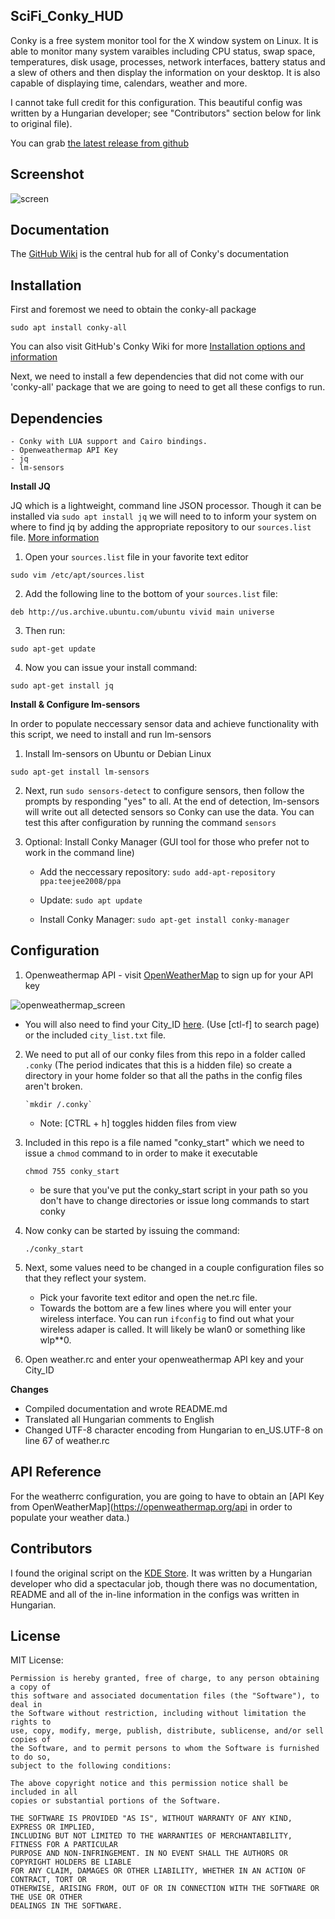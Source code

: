 ## SciFi_Conky_HUD

Conky is a free system monitor tool for the X window system on Linux. It is able to monitor many system varaibles including CPU status, swap space, temperatures, disk usage, processes, network interfaces, battery status and a slew of others and then display the information on your desktop. It is also capable of displaying time, calendars, weather and more.

I cannot take full credit for this configuration. This beautiful config was written by a Hungarian developer; see "Contributors" section below for link to original file).

You can grab [the latest release from github](https://github.com/brndnmtthws/conky/releases/latest)

## Screenshot

![screen](https://user-images.githubusercontent.com/26425982/37259259-59794b1e-255a-11e8-9541-6cd5de5cd543.png)

## Documentation

The [GitHub Wiki](https://github.com/brndnmtthws/conky/wiki) is the central hub for all of Conky's documentation

## Installation

First and foremost we need to obtain the conky-all package

    sudo apt install conky-all

You can also visit GitHub's Conky Wiki for more [Installation options and information](https://github.com/brndnmtthws/conky/wiki/Installation)

Next, we need to install a few dependencies that did not come with our 'conky-all' package that we are going to need to get all these configs to run.

## Dependencies

    - Conky with LUA support and Cairo bindings.
    - Openweathermap API Key
    - jq
    - lm-sensors

**Install JQ**

JQ which is a lightweight, command line JSON processor. Though it can be installed via `sudo apt install jq` we will need to to inform your system on where to find jq by adding the appropriate repository to our `sources.list` file. [More information](https://stedolan.github.io/jq/download/)

1. Open your `sources.list` file in your favorite text editor

  `sudo vim /etc/apt/sources.list`

2. Add the following line to the bottom of your `sources.list` file:

  `deb http://us.archive.ubuntu.com/ubuntu vivid main universe`

3. Then run:

  `sudo apt-get update`

4. Now you can issue your install command:

  `sudo apt-get install jq`

**Install & Configure lm-sensors**

In order to populate neccessary sensor data and achieve functionality with this script, we need to install and run lm-sensors

1. Install lm-sensors on Ubuntu or Debian Linux

  `sudo apt-get install lm-sensors`

2. Next, run `sudo sensors-detect` to configure sensors, then follow the prompts by responding "yes" to all. At the end of detection, lm-sensors will write out all detected sensors so Conky can use the data. You can test this after configuration by running the command `sensors`

3. Optional: Install Conky Manager (GUI tool for those who prefer not to work in the command line)

    + Add the neccessary repository: `sudo add-apt-repository ppa:teejee2008/ppa`

    + Update: `sudo apt update`

    +  Install Conky Manager:
      `sudo apt-get install conky-manager`

## Configuration

1. Openweathermap API - visit [OpenWeatherMap](https://openweathermap.org/api) to sign up for your API key

 ![openweathermap_screen](https://user-images.githubusercontent.com/26425982/37260065-30a48338-2565-11e8-98be-c9174c022775.png)
 
 + You will also need to find your City_ID [here](http://openweathermap.org/help/city_list.txt). (Use [ctl-f] to search page) or the included `city_list.txt` file.
  
2. We need to put all of our conky files from this repo in a folder called `.conky` (The period indicates that this is a hidden file) so create a directory in your home folder so that all the paths in the config files aren't broken.

       `mkdir /.conky`

    - Note: [CTRL + h] toggles hidden files from view

3. Included in this repo is a file named "conky_start" which we need to issue a `chmod` command to in order to make it executable 

      `chmod 755 conky_start`
      + be sure that you've put the conky_start script in your path so you don't have to change directories or issue long          commands to start conky
      
4. Now conky can be started by issuing the command:
    
    `./conky_start`
    
5. Next, some values need to be changed in a couple configuration files so that they reflect your system.
    - Pick your favorite text editor and open the net.rc file. 
    - Towards the bottom are a few lines where you will enter your wireless interface. You can run `ifconfig` to find out what your             wireless adaper is called. It will likely be wlan0 or something like wlp**0.
    
6. Open weather.rc and enter your openweathermap API key and your City_ID

**Changes**
+ Compiled documentation and wrote README.md
+ Translated all Hungarian comments to English
+ Changed UTF-8 character encoding from Hungarian to en_US.UTF-8 on line 67 of weather.rc

## API Reference

For the weatherrc configuration, you are going to have to obtain an [API Key from OpenWeatherMap](https://openweathermap.org/api in order to populate your weather data.)

## Contributors

I found the original script on the [KDE Store](https://store.kde.org/p/1197920). It was written by a Hungarian developer who did a spectacular job, though there was no documentation, README and all of the in-line information in the configs was written in Hungarian.


## License

MIT License:

    Permission is hereby granted, free of charge, to any person obtaining a copy of
    this software and associated documentation files (the "Software"), to deal in
    the Software without restriction, including without limitation the rights to
    use, copy, modify, merge, publish, distribute, sublicense, and/or sell copies of
    the Software, and to permit persons to whom the Software is furnished to do so,
    subject to the following conditions:   

    The above copyright notice and this permission notice shall be included in all
    copies or substantial portions of the Software.

    THE SOFTWARE IS PROVIDED "AS IS", WITHOUT WARRANTY OF ANY KIND, EXPRESS OR IMPLIED, 
    INCLUDING BUT NOT LIMITED TO THE WARRANTIES OF MERCHANTABILITY, FITNESS FOR A PARTICULAR 
    PURPOSE AND NON-INFRINGEMENT. IN NO EVENT SHALL THE AUTHORS OR COPYRIGHT HOLDERS BE LIABLE
    FOR ANY CLAIM, DAMAGES OR OTHER LIABILITY, WHETHER IN AN ACTION OF CONTRACT, TORT OR 
    OTHERWISE, ARISING FROM, OUT OF OR IN CONNECTION WITH THE SOFTWARE OR THE USE OR OTHER 
    DEALINGS IN THE SOFTWARE.
    

